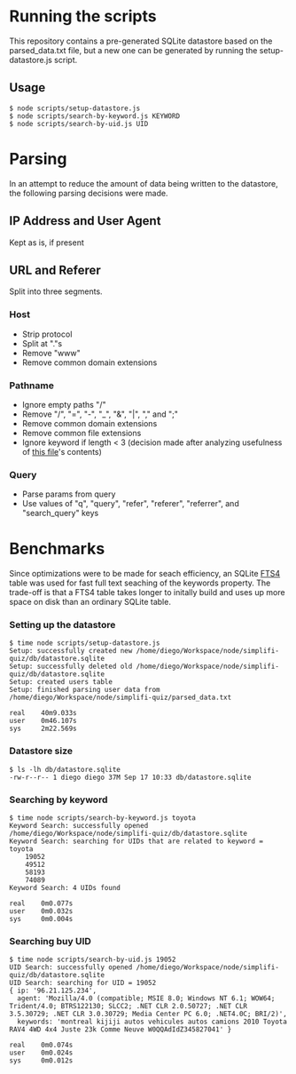 # Running the scripts
This repository contains a pre-generated SQLite datastore based on the parsed_data.txt file, but a new one can be generated by running the setup-datastore.js script.

## Usage
    $ node scripts/setup-datastore.js
    $ node scripts/search-by-keyword.js KEYWORD
    $ node scripts/search-by-uid.js UID

# Parsing
In an attempt to reduce the amount of data being written to the datastore, the following parsing decisions were made.

## IP Address and User Agent
Kept as is, if present

## URL and Referer 
Split into three segments.

### Host
- Strip protocol
- Split at "."s
- Remove "www"
- Remove common domain extensions

### Pathname
- Ignore empty paths "/"
- Remove "/", "=", "-", "_", "&", "|", "," and ";"
- Remove common domain extensions
- Remove common file extensions
- Ignore keyword if length < 3 (decision made after analyzing usefulness of [this file](https://github.com/diegonetto/simplifi-quiz/blob/master/keywords-under-three-characters.txt)'s contents)

### Query
- Parse params from query
- Use values of "q", "query", "refer", "referer", "referrer", and "search_query" keys

# Benchmarks
Since optimizations were to be made for seach efficiency, an SQLite [FTS4](http://www.sqlite.org/fts3.html) table was used for fast full text seaching of the keywords property. The trade-off is that a FTS4 table takes longer to initally build and uses up more space on disk than an ordinary SQLite table.

### Setting up the datastore
    $ time node scripts/setup-datastore.js 
    Setup: successfully created new /home/diego/Workspace/node/simplifi-quiz/db/datastore.sqlite
    Setup: successfully deleted old /home/diego/Workspace/node/simplifi-quiz/db/datastore.sqlite
    Setup: created users table
    Setup: finished parsing user data from /home/diego/Workspace/node/simplifi-quiz/parsed_data.txt

    real	40m9.033s
    user	0m46.107s
    sys  	2m22.569s

### Datastore size
    $ ls -lh db/datastore.sqlite 
    -rw-r--r-- 1 diego diego 37M Sep 17 10:33 db/datastore.sqlite

### Searching by keyword
    $ time node scripts/search-by-keyword.js toyota
    Keyword Search: successfully opened /home/diego/Workspace/node/simplifi-quiz/db/datastore.sqlite
    Keyword Search: searching for UIDs that are related to keyword = toyota
		19052
		49512
		58193
		74089
    Keyword Search: 4 UIDs found

    real	0m0.077s
    user	0m0.032s
    sys  	0m0.004s

### Searching buy UID
    $ time node scripts/search-by-uid.js 19052
    UID Search: successfully opened /home/diego/Workspace/node/simplifi-quiz/db/datastore.sqlite
    UID Search: searching for UID = 19052
    { ip: '96.21.125.234',
      agent: 'Mozilla/4.0 (compatible; MSIE 8.0; Windows NT 6.1; WOW64; Trident/4.0; BTRS122130; SLCC2; .NET CLR 2.0.50727; .NET CLR 3.5.30729; .NET CLR 3.0.30729; Media Center PC 6.0; .NET4.0C; BRI/2)',
      keywords: 'montreal kijiji autos vehicules autos camions 2010 Toyota RAV4 4WD 4x4 Juste 23k Comme Neuve W0QQAdIdZ345827041' }

    real	0m0.074s
    user	0m0.024s
    sys  	0m0.012s
